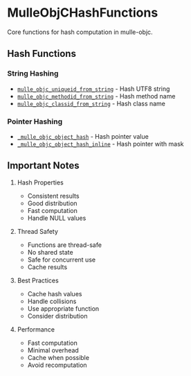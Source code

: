 # MulleObjCHashFunctions

Core functions for hash computation in mulle-objc.

## Hash Functions

### String Hashing
- [`mulle_objc_uniqueid_from_string`](https://www.perplexity.ai/search?q=Please+create+some+detailed+API+documentation+for+the+function+mulle_objc_uniqueid_from_string+of+the+MulleObjC+project+https://github.com/mulle-objc/MulleObjC.+You+will+find+source+code+probably+at+https://raw.githubusercontent.com/mulle-objc/MulleObjC/refs/heads/master/src/function/MulleObjCHashFunctions.m+and+the+header+at+https://raw.githubusercontent.com/mulle-objc/MulleObjC/refs/heads/master/src/function/MulleObjCHashFunctions.h+and+there+may+also+be+tests+for+it+in+the+test/+folder) - Hash UTF8 string
- [`mulle_objc_methodid_from_string`](https://www.perplexity.ai/search?q=Please+create+some+detailed+API+documentation+for+the+function+mulle_objc_methodid_from_string+of+the+MulleObjC+project+https://github.com/mulle-objc/MulleObjC.+You+will+find+source+code+probably+at+https://raw.githubusercontent.com/mulle-objc/MulleObjC/refs/heads/master/src/function/MulleObjCHashFunctions.m+and+the+header+at+https://raw.githubusercontent.com/mulle-objc/MulleObjC/refs/heads/master/src/function/MulleObjCHashFunctions.h+and+there+may+also+be+tests+for+it+in+the+test/+folder) - Hash method name
- [`mulle_objc_classid_from_string`](https://www.perplexity.ai/search?q=Please+create+some+detailed+API+documentation+for+the+function+mulle_objc_classid_from_string+of+the+MulleObjC+project+https://github.com/mulle-objc/MulleObjC.+You+will+find+source+code+probably+at+https://raw.githubusercontent.com/mulle-objc/MulleObjC/refs/heads/master/src/function/MulleObjCHashFunctions.m+and+the+header+at+https://raw.githubusercontent.com/mulle-objc/MulleObjC/refs/heads/master/src/function/MulleObjCHashFunctions.h+and+there+may+also+be+tests+for+it+in+the+test/+folder) - Hash class name

### Pointer Hashing
- [`_mulle_objc_object_hash`](https://www.perplexity.ai/search?q=Please+create+some+detailed+API+documentation+for+the+function+_mulle_objc_object_hash+of+the+MulleObjC+project+https://github.com/mulle-objc/MulleObjC.+You+will+find+source+code+probably+at+https://raw.githubusercontent.com/mulle-objc/MulleObjC/refs/heads/master/src/function/MulleObjCHashFunctions.m+and+the+header+at+https://raw.githubusercontent.com/mulle-objc/MulleObjC/refs/heads/master/src/function/MulleObjCHashFunctions.h+and+there+may+also+be+tests+for+it+in+the+test/+folder) - Hash pointer value
- [`_mulle_objc_object_hash_inline`](https://www.perplexity.ai/search?q=Please+create+some+detailed+API+documentation+for+the+function+_mulle_objc_object_hash_inline+of+the+MulleObjC+project+https://github.com/mulle-objc/MulleObjC.+You+will+find+source+code+probably+at+https://raw.githubusercontent.com/mulle-objc/MulleObjC/refs/heads/master/src/function/MulleObjCHashFunctions.m+and+the+header+at+https://raw.githubusercontent.com/mulle-objc/MulleObjC/refs/heads/master/src/function/MulleObjCHashFunctions.h+and+there+may+also+be+tests+for+it+in+the+test/+folder) - Hash pointer with mask

## Important Notes

1. Hash Properties
   - Consistent results
   - Good distribution
   - Fast computation
   - Handle NULL values

2. Thread Safety
   - Functions are thread-safe
   - No shared state
   - Safe for concurrent use
   - Cache results

3. Best Practices
   - Cache hash values
   - Handle collisions
   - Use appropriate function
   - Consider distribution

4. Performance
   - Fast computation
   - Minimal overhead
   - Cache when possible
   - Avoid recomputation
